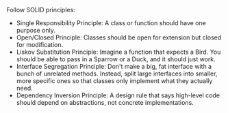Follow SOLID principles:
- Single Responsibility Principle: A class or function should have one purpose only.
- Open/Closed Principle: Classes should be open for extension but closed for modification.
- Liskov Substitution Principle: Imagine a function that expects a Bird. You should be able to pass in a Sparrow or a Duck, and it should just work.
- Interface Segregation Principle: Don't make a big, fat interface with a bunch of unrelated methods. Instead, split large interfaces into smaller, more specific ones so that classes only implement what they actually need.
- Dependency Inversion Principle: A design rule that says high-level code should depend on abstractions, not concrete implementations.

